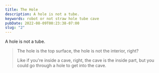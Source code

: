 ```yaml
---
title: The Hole
description: A hole is not a tube.
keywords: robot or not straw hole tube cave
pubDate: 2022-08-09T00:23:38-07:00
slug: "2"
---
```


A hole is not a tube.

> The hole is the top surface, the hole is not the interior, right?
>
> Like if you're inside a cave, right, the cave is the inside part, but you could go through a hole to get into the cave.
